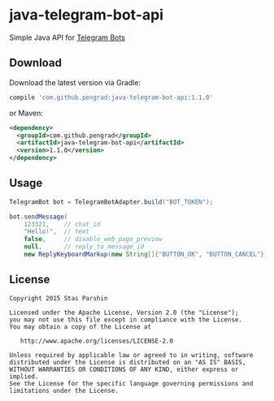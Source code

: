 # java-telegram-bot-api

Simple Java API for [Telegram Bots][1]


Download
-------
Download the latest version via Gradle:
```groovy
compile 'com.github.pengrad:java-telegram-bot-api:1.1.0'
```
or Maven:
```xml
<dependency>
  <groupId>com.github.pengrad</groupId>
  <artifactId>java-telegram-bot-api</artifactId>
  <version>1.1.0</version>
</dependency>
```


Usage
-------
````java
TelegramBot bot = TelegramBotAdapter.build("BOT_TOKEN");

bot.sendMessage(
    123321,    // chat_id
    "Hello!",  // text
    false,     // disable_web_page_preview
    null,      // reply_to_message_id
    new ReplyKeyboardMarkup(new String[]{"BUTTON_OK", "BUTTON_CANCEL"}));  // keyboard
````


License
-------

    Copyright 2015 Stas Parshin

    Licensed under the Apache License, Version 2.0 (the "License");
    you may not use this file except in compliance with the License.
    You may obtain a copy of the License at

       http://www.apache.org/licenses/LICENSE-2.0

    Unless required by applicable law or agreed to in writing, software
    distributed under the License is distributed on an "AS IS" BASIS,
    WITHOUT WARRANTIES OR CONDITIONS OF ANY KIND, either express or implied.
    See the License for the specific language governing permissions and
    limitations under the License.



 [1]: https://core.telegram.org/bots
